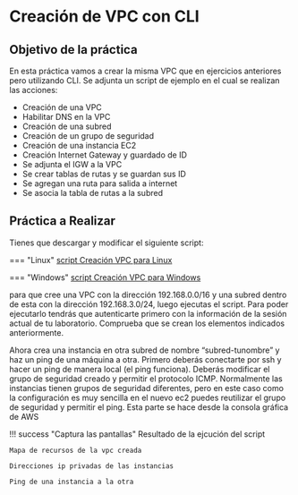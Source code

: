 # Creación de VPC con CLI

## Objetivo de la práctica

En esta práctica vamos a crear la misma VPC que en ejercicios anteriores pero utilizando CLI. Se adjunta un script de ejemplo en el cual se realizan las acciones:

* Creación de una VPC
* Habilitar DNS en la VPC
* Creación de una subred
* Creación de un grupo de seguridad
* Creación de una instancia EC2
* Creación Internet Gateway y guardado de ID
* Se adjunta el IGW a la VPC
* Se crear tablas de rutas y se guardan sus ID
* Se agregan una ruta para salida a internet
* Se asocia la tabla de rutas a la subred


## Práctica a Realizar

Tienes que descargar y modificar el siguiente script:

=== "Linux"
    [script Creación VPC para Linux](script_UD03.sh)

=== "Windows"
    [script Creación VPC para Windows](script_UD03.ps1)

para que cree una VPC con la dirección 192.168.0.0/16 y una subred dentro de esta con la dirección 192.168.3.0/24, luego ejecutas el script. Para poder ejecutarlo tendrás que autenticarte primero con la información
de la sesión actual de tu laboratorio. Comprueba que se crean los elementos indicados anteriormente.

Ahora crea una instancia en otra subred de nombre “subred-tunombre” y haz un ping de una máquina a otra.
Primero deberás conectarte por ssh y hacer un ping de manera local (el ping funciona).
Deberás modificar el grupo de seguridad creado y permitir el protocolo ICMP. Normalmente las instancias tienen grupos de seguridad diferentes, pero en este caso como la configuración es muy sencilla en el nuevo ec2 puedes reutilizar el grupo de seguridad y permitir el ping.
Esta parte se hace desde la consola gráfica de AWS

!!! success "Captura las pantallas"
    Resultado de la ejcución del script

    Mapa de recursos de la vpc creada

    Direcciones ip privadas de las instancias

    Ping de una instancia a la otra

